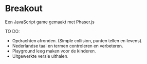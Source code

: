 # Breakout

Een JavaScript game gemaakt met Phaser.js

TO DO:

* Opdrachten afronden. (Simple collision, punten tellen en levens).
* Nederlandse taal en termen controleren en verbeteren.
* Playground leeg maken voor de kinderen.
* Uitgewerkte versie uithalen.